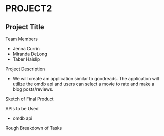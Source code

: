 # PROJECT2
Project Title
- 


Team Members
- Jenna Currin 
- Miranda DeLong
- Taber Haislip

Project Description
- We will create am application similar to goodreads. The application will utilize the omdb api and users can select a movie to rate and make a blog posts/reviews. 


Sketch of Final Product


APIs to be Used
- omdb api


Rough Breakdown of Tasks
